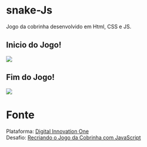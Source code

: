 # snake-Js
Jogo da cobrinha desenvolvido em Html, CSS e JS.
<br>
## Inicio do Jogo!
![](https://apportalpe.000webhostapp.com/github-diego/Inicia.png)
<br>
## Fim do Jogo!
![](https://apportalpe.000webhostapp.com/github-diego/final.png)

# Fonte

<p align="left">
    Plataforma: <a href="https://web.digitalinnovation.one/home" rel="nofollow">Digital Innovation One</a> <br> 
    Desafio: <a href="https://web.digitalinnovation.one/course/desafio-pratico-recriando-o-jogo-da-cobrinha-com-javascript/learning/66d83831-bae1-45f7-b2ea-af7d64d5d4f5?back=/track/desenvolvedor-front-end-reactjs&amp;bootcamp_id=abf8f19f-691b-4dac-a14a-11ddcf3a14cd" rel="nofollow">Recriando o Jogo da Cobrinha com JavaScript</a>
  </p>
